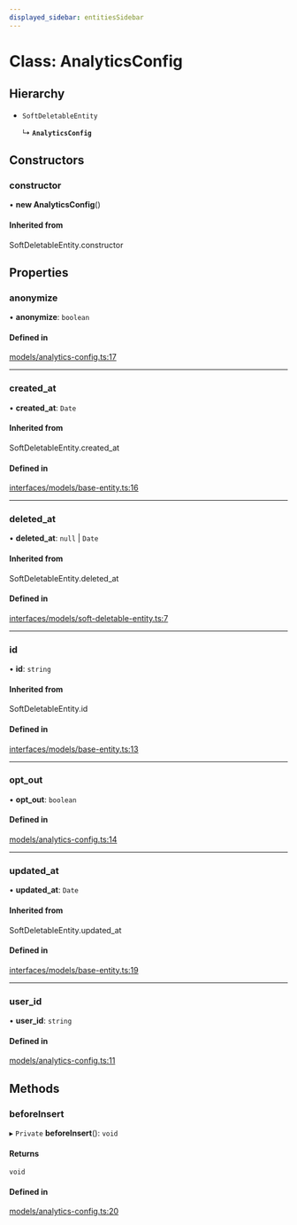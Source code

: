 ```yaml
---
displayed_sidebar: entitiesSidebar
---
```


# Class: AnalyticsConfig

## Hierarchy

- `SoftDeletableEntity`

  ↳ **`AnalyticsConfig`**

## Constructors

### constructor

• **new AnalyticsConfig**()

#### Inherited from

SoftDeletableEntity.constructor

## Properties

### anonymize

• **anonymize**: `boolean`

#### Defined in

[models/analytics-config.ts:17](https://github.com/medusajs/medusa/blob/b38f73726/packages/medusa/src/models/analytics-config.ts#L17)

___

### created\_at

• **created\_at**: `Date`

#### Inherited from

SoftDeletableEntity.created\_at

#### Defined in

[interfaces/models/base-entity.ts:16](https://github.com/medusajs/medusa/blob/b38f73726/packages/medusa/src/interfaces/models/base-entity.ts#L16)

___

### deleted\_at

• **deleted\_at**: ``null`` \| `Date`

#### Inherited from

SoftDeletableEntity.deleted\_at

#### Defined in

[interfaces/models/soft-deletable-entity.ts:7](https://github.com/medusajs/medusa/blob/b38f73726/packages/medusa/src/interfaces/models/soft-deletable-entity.ts#L7)

___

### id

• **id**: `string`

#### Inherited from

SoftDeletableEntity.id

#### Defined in

[interfaces/models/base-entity.ts:13](https://github.com/medusajs/medusa/blob/b38f73726/packages/medusa/src/interfaces/models/base-entity.ts#L13)

___

### opt\_out

• **opt\_out**: `boolean`

#### Defined in

[models/analytics-config.ts:14](https://github.com/medusajs/medusa/blob/b38f73726/packages/medusa/src/models/analytics-config.ts#L14)

___

### updated\_at

• **updated\_at**: `Date`

#### Inherited from

SoftDeletableEntity.updated\_at

#### Defined in

[interfaces/models/base-entity.ts:19](https://github.com/medusajs/medusa/blob/b38f73726/packages/medusa/src/interfaces/models/base-entity.ts#L19)

___

### user\_id

• **user\_id**: `string`

#### Defined in

[models/analytics-config.ts:11](https://github.com/medusajs/medusa/blob/b38f73726/packages/medusa/src/models/analytics-config.ts#L11)

## Methods

### beforeInsert

▸ `Private` **beforeInsert**(): `void`

#### Returns

`void`

#### Defined in

[models/analytics-config.ts:20](https://github.com/medusajs/medusa/blob/b38f73726/packages/medusa/src/models/analytics-config.ts#L20)
